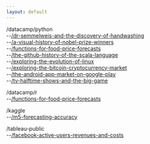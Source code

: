 ```yaml
---
layout: default
---
```


/datacamp/python<br>
--[/dr-semmelweis-and-the-discovery-of-handwashing](https://github.com/cpglenn/cpglenn.github.io/blob/master/projects/datacamp/dr-semmelweis-and-the-discovery-of-handwashing/notebook.ipynb)<br>
--[/a-visual-history-of-nobel-prize-winners](https://github.com/cpglenn/cpglenn.github.io/blob/master/projects/datacamp/a-visual-history-of-nobel-prize-winners/notebook.ipynb)<br>
--[/functions-for-food-price-forecasts](https://github.com/cpglenn/cpglenn.github.io/blob/master/projects/datacamp/functions-for-food-price-forecasts/notebook.ipynb)<br>
--[/the-github-history-of-the-scala-language](https://github.com/cpglenn/cpglenn.github.io/blob/master/projects/datacamp/the-github-history-of-the-scala-language/notebook.ipynb)<br>
--[/exploring-the-evolution-of-linux](https://github.com/cpglenn/cpglenn.github.io/blob/master/projects/datacamp/exploring-the-evolution-of-linux/notebook.ipynb)<br>
--[/exploring-the-bitcoin-cryptocurrency-market](https://github.com/cpglenn/cpglenn.github.io/blob/master/projects/datacamp/exploring-the-bitcoin-cryptocurrency-market/notebook.ipynb)<br>
--[/the-android-app-market-on-google-play](https://github.com/cpglenn/cpglenn.github.io/blob/master/projects/datacamp/the-android-app-market-on-google-play/notebook.ipynb)<br>
--[/tv-halftime-shows-and-the-big-game](https://github.com/cpglenn/cpglenn.github.io/blob/master/projects/datacamp/tv-halftime-shows-and-the-big-game/notebook.ipynb)<br>

/datacamp/r<br>
--[/functions-for-food-price-forecasts](https://github.com/cpglenn/cpglenn.github.io/blob/master/projects/datacamp/functions-for-food-price-forecasts/notebook.ipynb)

/kaggle<br>
--[/m5-forecasting-accuracy](https://github.com/cpglenn/m5-forecasting-accuracy)<br>

/tableau-public<br>
--[/facebook-active-users-revenues-and-costs](https://public.tableau.com/views/FacebookAdRevenueCostsandActiveUsers/FacebookDashboard?:display_count=y&:origin=viz_share_link)